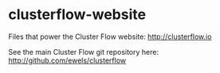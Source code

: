 # clusterflow-website

Files that power the Cluster Flow website: http://clusterflow.io

See the main Cluster Flow git repository here: http://github.com/ewels/clusterflow
